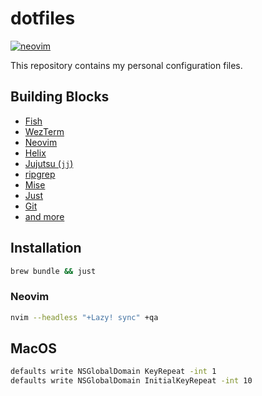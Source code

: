 # dotfiles


[![neovim](https://img.shields.io/badge/neovim-v11-dev)](https://neovim.io/)

This repository contains my personal configuration files.

## Building Blocks

- [Fish](https://fishshell.com/)
- [WezTerm](https://wezfurlong.org/wezterm)
- [Neovim](https://neovim.io/)
- [Helix](https://helix-editor.com/)
- [Jujutsu (`jj`)](https://github.com/martinvonz/jj)
- [ripgrep](https://github.com/BurntSushi/ripgrep)
- [Mise](https://mise.jdx.dev/)
- [Just](https://github.com/casey/just)
- [Git](https://git-scm.com/)
- [and more](https://github.com/marcusandre/dotfiles/blob/main/Brewfile)

## Installation

```bash
brew bundle && just
```

### Neovim

```sh
nvim --headless "+Lazy! sync" +qa
```

## MacOS

```bash
defaults write NSGlobalDomain KeyRepeat -int 1
defaults write NSGlobalDomain InitialKeyRepeat -int 10
```
